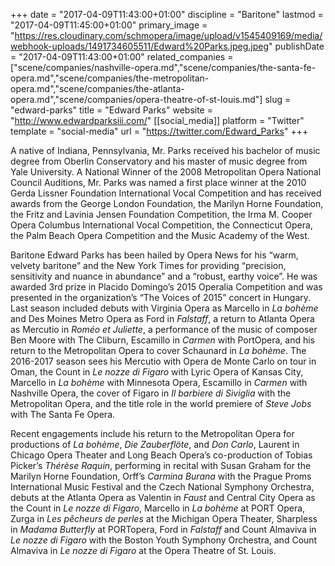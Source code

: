+++
date = "2017-04-09T11:43:00+01:00"
discipline = "Baritone"
lastmod = "2017-04-09T11:45:00+01:00"
primary_image = "https://res.cloudinary.com/schmopera/image/upload/v1545409169/media/webhook-uploads/1491734605511/Edward%20Parks.jpeg.jpeg"
publishDate = "2017-04-09T11:43:00+01:00"
related_companies = ["scene/companies/nashville-opera.md","scene/companies/the-santa-fe-opera.md","scene/companies/the-metropolitan-opera.md","scene/companies/the-atlanta-opera.md","scene/companies/opera-theatre-of-st-louis.md"]
slug = "edward-parks"
title = "Edward Parks"
website = "http://www.edwardparksiii.com/"
[[social_media]]
platform = "Twitter"
template = "social-media"
url = "https://twitter.com/Edward_Parks"
+++

A native of Indiana, Pennsylvania, Mr. Parks received his bachelor of music degree from Oberlin Conservatory and his master of music degree from Yale University. A National Winner of the 2008 Metropolitan Opera National Council Auditions, Mr. Parks was named a first place winner at the 2010 Gerda Lissner Foundation International Vocal Competition and has received awards from the George London Foundation, the Marilyn Horne Foundation, the Fritz and Lavinia Jensen Foundation Competition, the Irma M. Cooper Opera Columbus International Vocal Competition, the Connecticut Opera, the Palm Beach Opera Competition and the Music Academy of the West.

Baritone Edward Parks has been hailed by Opera News for his “warm, velvety baritone” and the New York Times for providing “precision, sensitivity and nuance in abundance” and a “robust, earthy voice”. He was awarded 3rd prize in Placido Domingo’s 2015 Operalia Competition and was presented in the organization’s “The Voices of 2015” concert in Hungary. Last season included debuts with Virginia Opera as Marcello in *La bohème* and Des Moines Metro Opera as Ford in *Falstaff*, a return to Atlanta Opera as Mercutio in *Roméo et Juliette*, a performance of the music of composer Ben Moore with The Cliburn, Escamillo in *Carmen* with PortOpera, and his return to the Metropolitan Opera to cover Schaunard in *La bohème*. The 2016-2017 season sees his Mercutio with Opera de Monte Carlo on tour in Oman, the Count in *Le nozze di Figaro* with Lyric Opera of Kansas City, Marcello in *La bohème* with Minnesota Opera, Escamillo in *Carmen* with Nashville Opera, the cover of Figaro in *Il barbiere di Siviglia* with the Metropolitan Opera, and the title role in the world premiere of *Steve Jobs* with The Santa Fe Opera.

Recent engagements include his return to the Metropolitan Opera for productions of *La bohème*, *Die Zauberflöte*, and *Don Carlo*, Laurent in Chicago Opera Theater and Long Beach Opera’s co-production of Tobias Picker’s *Thérèse Raquin*, performing in recital with Susan Graham for the Marilyn Horne Foundation, Orff’s *Carmina Burana* with the Prague Proms International Music Festival and the Czech National Symphony Orchestra, debuts at the Atlanta Opera as Valentin in *Faust* and Central City Opera as the Count in *Le nozze di Figaro*, Marcello in *La bohème* at PORT Opera, Zurga in *Les pêcheurs de perles* at the Michigan Opera Theater, Sharpless in *Madama Butterfly* at PORTopera, Ford in *Falstaff* and Count Almaviva in *Le nozze di Figaro* with the Boston Youth Symphony Orchestra, and Count Almaviva in *Le nozze di Figaro* at the Opera Theatre of St. Louis.


